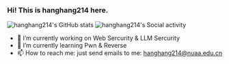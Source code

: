 ### Hi! This is hanghang214 here.
![hanghang214's GitHub stats](https://github-readme-stats.vercel.app/api?username=hanghang214)
![hanghang214's Social activity](https://stats.justsong.cn/api/github?username=hanghang214&theme=dark)
<!--
**hanghang214/hanghang214** is a ✨ _special_ ✨ repository because its `README.md` (this file) appears on your GitHub profile.
Here are some ideas to get you started:

- 🔭 I’m currently working on ...
- 🌱 I’m currently learning ...
- 👯 I’m looking to collaborate on ...
- 🤔 I’m looking for help with ...
- 💬 Ask me about ...
- 📫 How to reach me: ...
- 😄 Pronouns: ...
- ⚡ Fun fact: ...
-->
- 🔭 I’m currently working on Web Sercurity & LLM Sercurity
- 🌱 I’m currently learning Pwn & Reverse
- 📫 How to reach me: just send emails to me: hanghang214@nuaa.edu.cn
